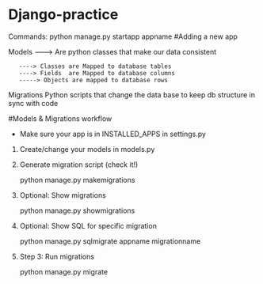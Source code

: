 # Django-practice
 Commands: python manage.py startapp appname  #Adding a new app


Models ---> Are python classes that make our data consistent 
       
       ----> Classes are Mapped to database tables
       ----> Fields  are Mapped to database columns
       -----> Objects are mapped to database rows

Migrations 
Python scripts that change the data base to keep db structure in sync with code


#Models & Migrations workflow
- Make sure your    app is in INSTALLED_APPS in settings.py 
1. Create/change your models in models.py 
2. Generate migration script (check it!) 
     
    python manage.py makemigrations
3. Optional: Show migrations
    
     python manage.py showmigrations
4. Optional: Show SQL for specific migration
  
   python manage.py sqlmigrate appname migrationname
5. Step 3: Run migrations
    
    python manage.py migrate
